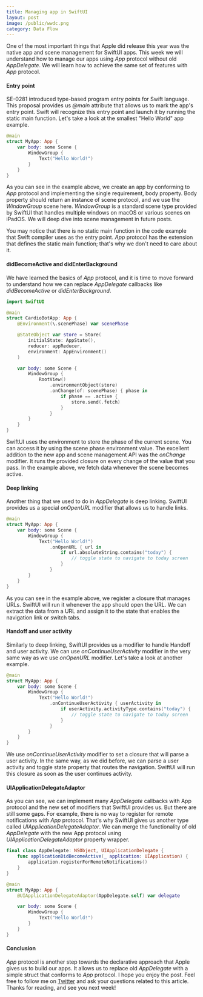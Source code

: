```yaml
---
title: Managing app in SwiftUI
layout: post
image: /public/wwdc.png
category: Data Flow
---
```


One of the most important things that Apple did release this year was the native app and scene management for SwiftUI apps. This week we will understand how to manage our apps using *App* protocol without old *AppDelegate*. We will learn how to achieve the same set of features with *App* protocol.

#### Entry point
SE-0281 introduced type-based program entry points for Swift language. This proposal provides us *@main* attribute that allows us to mark the app's entry point. Swift will recognize this entry point and launch it by running the static main function. Let's take a look at the smallest "Hello World" app example.

```swift
@main
struct MyApp: App {
    var body: some Scene {
        WindowGroup {
            Text("Hello World!")
        }
    }
}
```

As you can see in the example above, we create an app by conforming to *App* protocol and implementing the single requirement, body property. Body property should return an instance of scene protocol, and we use the *WindowGroup* scene here. *WindowGroup* is a standard scene type provided by SwiftUI that handles multiple windows on macOS or various scenes on iPadOS. We will deep dive into scene management in future posts.

You may notice that there is no static main function in the code example that Swift compiler uses as the entry point. *App* protocol has the extension that defines the static main function; that's why we don't need to care about it.

#### didBecomeActive and didEnterBackground
We have learned the basics of *App* protocol, and it is time to move forward to understand how we can replace *AppDelegate* callbacks like *didBecomeActive* or *didEnterBackground*. 

```swift
import SwiftUI

@main
struct CardioBotApp: App {
    @Environment(\.scenePhase) var scenePhase

    @StateObject var store = Store(
        initialState: AppState(),
        reducer: appReducer,
        environment: AppEnvironment()
    )

    var body: some Scene {
        WindowGroup {
            RootView()
                .environmentObject(store)
                .onChange(of: scenePhase) { phase in
                    if phase == .active {
                        store.send(.fetch)
                    }
                }
        }
    }
}
```

SwiftUI uses the environment to store the phase of the current scene. You can access it by using the scene phase environment value. The excellent addition to the new app and scene management API was the *onChange* modifier. It runs the provided closure on every change of the value that you pass. In the example above, we fetch data whenever the scene becomes active.

#### Deep linking
Another thing that we used to do in *AppDelegate* is deep linking. SwiftUI provides us a special *onOpenURL* modifier that allows us to handle links.

```swift
@main
struct MyApp: App {
    var body: some Scene {
        WindowGroup {
            Text("Hello World!")
                .onOpenURL { url in
                    if url.absoluteString.contains("today") {
                        // toggle state to navigate to today screen
                    }
                }
        }
    }
}
```

As you can see in the example above, we register a closure that manages URLs. SwiftUI will run it whenever the app should open the URL. We can extract the data from a URL and assign it to the state that enables the navigation link or switch tabs.

#### Handoff and user activity
Similarly to deep linking, SwiftUI provides us a modifier to handle Handoff and user activity. We can use *onContinueUserActivity* modifier in the very same way as we use *onOpenURL* modifier. Let's take a look at another example.

```swift
@main
struct MyApp: App {
    var body: some Scene {
        WindowGroup {
            Text("Hello World!")
                .onContinueUserActivity { userActivity in
                    if userActivity.activityType.contains("today") {
                        // toggle state to navigate to today screen
                    }
                }
        }
    }
}
```

We use *onContinueUserActivity* modifier to set a closure that will parse a user activity. In the same way, as we did before, we can parse a user activity and toggle state property that routes the navigation. SwiftUI will run this closure as soon as the user continues activity.

#### UIApplicationDelegateAdaptor
As you can see, we can implement many *AppDelegate* callbacks with App protocol and the new set of modifiers that SwiftUI provides us. But there are still some gaps. For example, there is no way to register for remote notifications with *App* protocol. That's why SwiftUI gives us another type called *UIApplicationDelegateAdaptor*. We can merge the functionality of old *AppDelegate* with the new App protocol using *UIApplicationDelegateAdaptor* property wrapper.

```swift
final class AppDelegate: NSObject, UIApplicationDelegate {
    func applicationDidBecomeActive(_ application: UIApplication) {
        application.registerForRemoteNotifications()
    }
}

@main
struct MyApp: App {
    @UIApplicationDelegateAdaptor(AppDelegate.self) var delegate

    var body: some Scene {
        WindowGroup {
            Text("Hello World!")
        }
    }
}
```

#### Conclusion
*App* protocol is another step towards the declarative approach that Apple gives us to build our apps. It allows us to replace old *AppDelegate* with a simple struct that conforms to *App* protocol. I hope you enjoy the post. Feel free to follow me on [Twitter](https://twitter.com/mecid) and ask your questions related to this article. Thanks for reading, and see you next week!